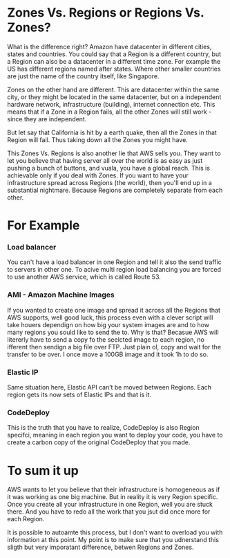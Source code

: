 # Zones Vs. Regions or Regions Vs. Zones?

What is the difference right? Amazon have datacenter in different cities, states and countries. You could say that a Region is a different country, but a Region can also be a datacenter in a different time zone. For example the US has different regions named after states. Where other smaller countries are just the name of the country itself, like Singapore.

Zones on the other hand are different. This are datacenter within the same city, or they might be located in the same datacenter, but on a independent hardware network, infrastructure (building), internet connection etc. This means that if a Zone in a Region fails, all the other Zones will still work - since they are independent. 

But let say that California is hit by a earth quake, then all the Zones in that Region will fail. Thus taking down all the Zones you might have.

This Zones Vs. Regions is also another lie that AWS sells you. They want to let you believe that having server all over the world is as easy as just pushing a bunch of buttons, and vuala, you have a global reach. This is achievable only if you deal with Zones. If you want to have your infrastructure spread across Regions (the world), then you'll end up in a substantial nightmare. Because Regions are completely separate from each other. 

# For Example

### Load balancer

You can't have a load balancer in one Region and tell it also the send traffic to servers in other one. To acive multi region load balancing you are forced to use another AWS service, which is called Route 53.

### AMI - Amazon Machine Images

If you wanted to create one image and spread it across all the Regions that AWS supports, well good luck, this process even with a clever script will take houers dependign on how big your system images are and to how many regions you sould like to send the to. Why is that? Becasue AWS will litererly have to send a copy fo the seelcted image to each region, no ifferent then sendign a big file over FTP. Just plain ol, copy and wait for the transfer to be over. I once move a 100GB image and it took 1h to do so. 

### Elastic IP

Same situation here, Elastic API can’t be moved between Regions. Each region gets its now sets of Elastic IPs and that is it.

### CodeDeploy

This is the truth that you have to realize, CodeDeploy is also Region specifci, meaning in each region you want to deploy your code, you have to create a carbon copy of the original CodeDeploy that you made.

# To sum it up

AWS wants to let you believe that their infrastructure is homogeneous as if it was working as one big machine. But in reality it is very Region specific. Once you create all your infrastructure in one Region, well you are stuck there. And you have to redo all the work that you jsut did once more for each Region. 

It is possible to autoamte this process, but I don't want to overload you with information at this point. My point is to make sure that you udnerstand this sligth but very imporatant difference, betwen Regions and Zones.

